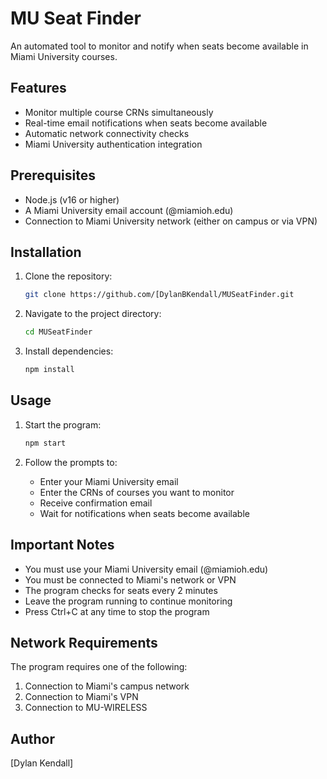 # MU Seat Finder

An automated tool to monitor and notify when seats become available in Miami University courses.

## Features
- Monitor multiple course CRNs simultaneously
- Real-time email notifications when seats become available
- Automatic network connectivity checks
- Miami University authentication integration

## Prerequisites
- Node.js (v16 or higher)
- A Miami University email account (@miamioh.edu)
- Connection to Miami University network (either on campus or via VPN)

## Installation

1. Clone the repository:
   ```bash
   git clone https://github.com/[DylanBKendall/MUSeatFinder.git
   ```

2. Navigate to the project directory:
   ```bash
   cd MUSeatFinder
   ```

3. Install dependencies:
   ```bash
   npm install
   ```

## Usage

1. Start the program:
   ```bash
   npm start
   ```

2. Follow the prompts to:
   - Enter your Miami University email
   - Enter the CRNs of courses you want to monitor
   - Receive confirmation email
   - Wait for notifications when seats become available

## Important Notes
- You must use your Miami University email (@miamioh.edu)
- You must be connected to Miami's network or VPN
- The program checks for seats every 2 minutes
- Leave the program running to continue monitoring
- Press Ctrl+C at any time to stop the program

## Network Requirements
The program requires one of the following:
1. Connection to Miami's campus network
2. Connection to Miami's VPN
3. Connection to MU-WIRELESS

## Author
[Dylan Kendall]